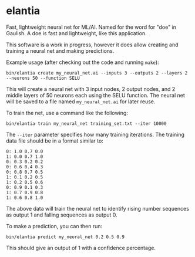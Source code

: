 # elantia
Fast, lightweight neural net for ML/AI.
Named for the word for "doe" in Gaulish. A doe is fast and lightweight, like this application.

This software is a work in progress, however it does allow creating and training a neural net and making predictions.

Example usage (after checking out the code and running `make`):

`bin/elantia create my_neural_net.ai --inputs 3 --outputs 2 --layers 2 --neurons 50 --function SELU`

This will create a neural net with 3 input nodes, 2 output nodes, and 2 middle layers of 50 neurons each using the SELU function.
The neural net will be saved to a file named `my_neural_net.ai` for later reuse.

To train the net, use a command like the following:

`bin/elantia train my_neural_net training_set.txt --iter 10000`

The `--iter` parameter specifies how many training iterations.
The training data file should be in a format similar to:

```
0: 1.0 0.7 0.0
1: 0.0 0.7 1.0
0: 0.3 0.2 0.2
0: 0.6 0.4 0.3
0: 0.8 0.7 0.5
1: 0.1 0.2 0.5
1: 0.2 0.5 0.6
0: 0.9 0.1 0.3
1: 0.7 0.9 0.8
1: 0.6 0.8 1.0
```

The above data will train the neural net to identify rising number sequences as output 1 and falling sequences as output 0.

To make a prediction, you can then run:

`bin/elantia predict my_neural_net 0.2 0.5 0.9`

This should give an output of 1 with a confidence percentage.
